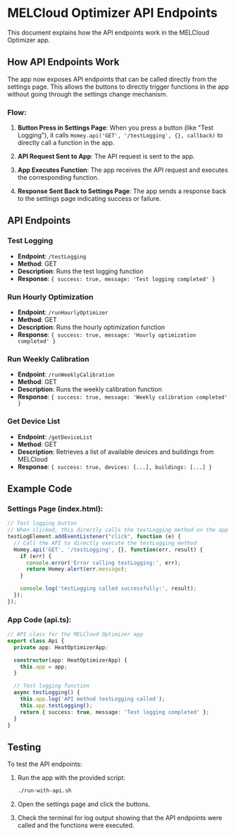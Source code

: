# MELCloud Optimizer API Endpoints

This document explains how the API endpoints work in the MELCloud Optimizer app.

## How API Endpoints Work

The app now exposes API endpoints that can be called directly from the settings page. This allows the buttons to directly trigger functions in the app without going through the settings change mechanism.

### Flow:

1. **Button Press in Settings Page**:
   When you press a button (like "Test Logging"), it calls `Homey.api('GET', '/testLogging', {}, callback)` to directly call a function in the app.

2. **API Request Sent to App**:
   The API request is sent to the app.

3. **App Executes Function**:
   The app receives the API request and executes the corresponding function.

4. **Response Sent Back to Settings Page**:
   The app sends a response back to the settings page indicating success or failure.

## API Endpoints

### Test Logging
- **Endpoint**: `/testLogging`
- **Method**: GET
- **Description**: Runs the test logging function
- **Response**: `{ success: true, message: 'Test logging completed' }`

### Run Hourly Optimization
- **Endpoint**: `/runHourlyOptimizer`
- **Method**: GET
- **Description**: Runs the hourly optimization function
- **Response**: `{ success: true, message: 'Hourly optimization completed' }`

### Run Weekly Calibration
- **Endpoint**: `/runWeeklyCalibration`
- **Method**: GET
- **Description**: Runs the weekly calibration function
- **Response**: `{ success: true, message: 'Weekly calibration completed' }`

### Get Device List
- **Endpoint**: `/getDeviceList`
- **Method**: GET
- **Description**: Retrieves a list of available devices and buildings from MELCloud
- **Response**: `{ success: true, devices: [...], buildings: [...] }`

## Example Code

### Settings Page (index.html):
```javascript
// Test logging button
// When clicked, this directly calls the testLogging method on the app
testLogElement.addEventListener("click", function (e) {
  // Call the API to directly execute the testLogging method
  Homey.api('GET', '/testLogging', {}, function(err, result) {
    if (err) {
      console.error('Error calling testLogging:', err);
      return Homey.alert(err.message);
    }

    console.log('testLogging called successfully:', result);
  });
});
```

### App Code (api.ts):
```typescript
// API class for the MELCloud Optimizer app
export class Api {
  private app: HeatOptimizerApp;

  constructor(app: HeatOptimizerApp) {
    this.app = app;
  }

  // Test logging function
  async testLogging() {
    this.app.log('API method testLogging called');
    this.app.testLogging();
    return { success: true, message: 'Test logging completed' };
  }
}
```

## Testing

To test the API endpoints:

1. Run the app with the provided script:
   ```bash
   ./run-with-api.sh
   ```

2. Open the settings page and click the buttons.

3. Check the terminal for log output showing that the API endpoints were called and the functions were executed.
